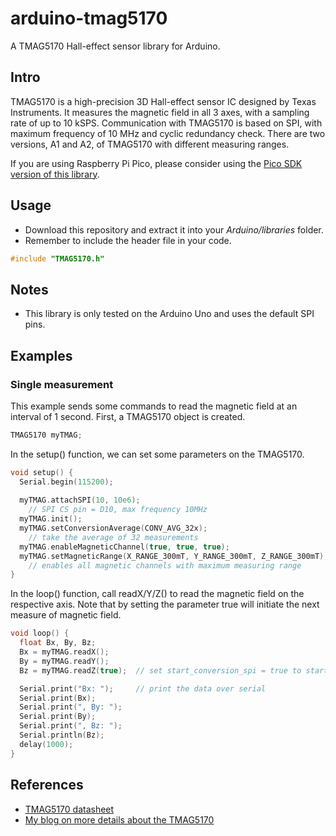 # arduino-tmag5170
A TMAG5170 Hall-effect sensor library for Arduino.

## Intro
TMAG5170 is a high-precision 3D Hall-effect sensor IC designed by Texas Instruments. It measures the magnetic field in all 3 axes, with a sampling rate of up to 10 kSPS. Communication with TMAG5170 is based on SPI, with maximum frequency of 10 MHz and cyclic redundancy check. There are two versions, A1 and A2, of TMAG5170 with different measuring ranges.

If you are using Raspberry Pi Pico, please consider using the [Pico SDK version of this library](https://github.com/light655/pico-tmag5170).

## Usage

- Download this repository and extract it into your *Arduino/libraries* folder.
- Remember to include the header file in your code.
```C
#include "TMAG5170.h"
```

## Notes
- This library is only tested on the Arduino Uno and uses the default SPI pins.

## Examples

### Single measurement

This example sends some commands to read the magnetic field at an interval of 1 second. First, a TMAG5170 object is created.
```C
TMAG5170 myTMAG;
```
In the setup() function, we can set some parameters on the TMAG5170.
```C
void setup() {
  Serial.begin(115200);
  
  myTMAG.attachSPI(10, 10e6);
    // SPI CS pin = D10, max frequency 10MHz
  myTMAG.init();
  myTMAG.setConversionAverage(CONV_AVG_32x);
    // take the average of 32 measurements
  myTMAG.enableMagneticChannel(true, true, true);
  myTMAG.setMagneticRange(X_RANGE_300mT, Y_RANGE_300mT, Z_RANGE_300mT);
    // enables all magnetic channels with maximum measuring range
}
```
In the loop() function, call readX/Y/Z() to read the magnetic field on the respective axis. Note that by setting the parameter true will initiate the next measure of magnetic field.
```C
void loop() {
  float Bx, By, Bz;
  Bx = myTMAG.readX();
  By = myTMAG.readY();
  Bz = myTMAG.readZ(true);  // set start_conversion_spi = true to start conversion after this SPI command

  Serial.print("Bx: ");     // print the data over serial
  Serial.print(Bx);
  Serial.print(", By: ");
  Serial.print(By);
  Serial.print(", Bz: ");
  Serial.println(Bz);
  delay(1000);
}
```

## References
- [TMAG5170 datasheet](https://www.ti.com/lit/ds/symlink/tmag5170.pdf?ts=1724587283732&ref_url=https%253A%252F%252Fwww.ti.com%252Fproduct%252FTMAG5170)
- [My blog on more details about the TMAG5170](https://hackmd.io/8zu9jVyARfWYGYuD4Jl_aQ)